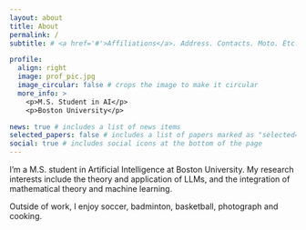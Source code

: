 ```yaml
---
layout: about
title: About
permalink: /
subtitle: # <a href='#'>Affiliations</a>. Address. Contacts. Moto. Etc.

profile:
  align: right
  image: prof_pic.jpg
  image_circular: false # crops the image to make it circular
  more_info: >
    <p>M.S. Student in AI</p>
    <p>Boston University</p>

news: true # includes a list of news items
selected_papers: false # includes a list of papers marked as "selected={true}"
social: true # includes social icons at the bottom of the page
---
```


I’m a M.S. student in Artificial Intelligence at Boston University. My research interests include the theory and application of LLMs, and the integration of mathematical theory and machine learning.

Outside of work, I enjoy soccer, badminton, basketball, photograph and cooking.

